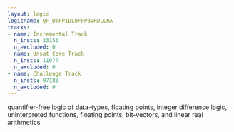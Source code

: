 ```yaml
---
layout: logic
logicname: QF_DTFPIDLUFFPBVRDLLRA
tracks:
- name: Incremental Track
  n_insts: 33156
  n_excluded: 0
- name: Unsat Core Track
  n_insts: 11977
  n_excluded: 0
- name: Challenge Track
  n_insts: 97183
  n_excluded: 0
---
```

quantifier-free logic of data-types, floating points, integer difference logic, uninterpreted functions, floating points, bit-vectors, and linear real arithmetics